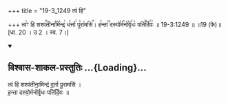 +++
title = "19-3_1249 त्वं हि"

+++
त्व꣡ꣳ हि शश्व꣢꣯तीना꣣मि꣡न्द्र꣢ ध꣣र्त्ता꣢ पु꣣रा꣡मसि꣢꣯। ह꣣न्ता꣢꣫ दस्यो꣣र्म꣡नो꣢र्वृ꣣धः꣡ पति꣢꣯र्दि꣣वः꣢ ॥ 19-3:1249 ॥ ॥19 (फे)॥ [धा. 20 । उ 2 । स्व. 7।]

<div class="js_include" newlevelforh1="2" title="विश्वास-शाकल-प्रस्तुतिः" unfilled url="/vedAH_Rk/shAkalam/saMhitA/vishvAsa-prastutiH/08/098/06_tvaM_hi.md">
<details open><summary><h2>विश्वास-शाकल-प्रस्तुतिः ...{Loading}...</h2></summary>


त्वं हि शश्व॑तीना॒मिन्द्र॑ द॒र्ता पु॒रामसि॑ ।  
ह॒न्ता दस्यो॒र्मनो॑र्वृ॒धः पति॑र्दि॒वः ॥

</details>
</div>